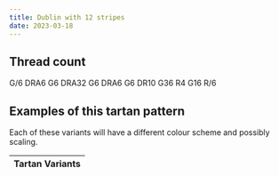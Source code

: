 ```yaml
---
title: Dublin with 12 stripes
date: 2023-03-18
---
```



## Thread count
G/6 DRA6 G6 DRA32 G6 DRA6 G6 DR10 G36 R4 G16 R/6

## Examples of this tartan pattern
Each of these variants will have a different colour scheme and possibly scaling.

| Tartan Variants |
|---------|
